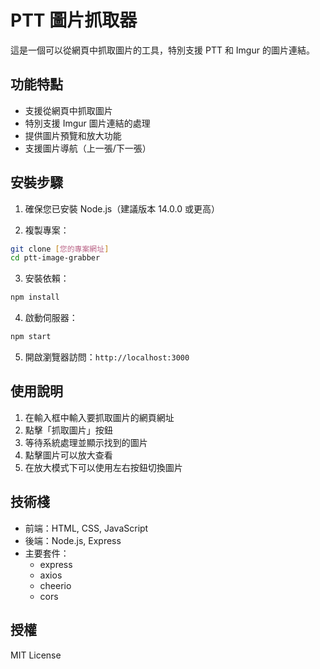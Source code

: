 # PTT 圖片抓取器

這是一個可以從網頁中抓取圖片的工具，特別支援 PTT 和 Imgur 的圖片連結。

## 功能特點

- 支援從網頁中抓取圖片
- 特別支援 Imgur 圖片連結的處理
- 提供圖片預覽和放大功能
- 支援圖片導航（上一張/下一張）

## 安裝步驟

1. 確保您已安裝 Node.js（建議版本 14.0.0 或更高）

2. 複製專案：
```bash
git clone [您的專案網址]
cd ptt-image-grabber
```

3. 安裝依賴：
```bash
npm install
```

4. 啟動伺服器：
```bash
npm start
```

5. 開啟瀏覽器訪問：`http://localhost:3000`

## 使用說明

1. 在輸入框中輸入要抓取圖片的網頁網址
2. 點擊「抓取圖片」按鈕
3. 等待系統處理並顯示找到的圖片
4. 點擊圖片可以放大查看
5. 在放大模式下可以使用左右按鈕切換圖片

## 技術棧

- 前端：HTML, CSS, JavaScript
- 後端：Node.js, Express
- 主要套件：
  - express
  - axios
  - cheerio
  - cors

## 授權

MIT License 